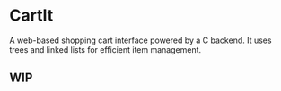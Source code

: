 # CartIt
A web-based shopping cart interface powered by a C backend.
It uses trees and linked lists for efficient item management.
## WIP
